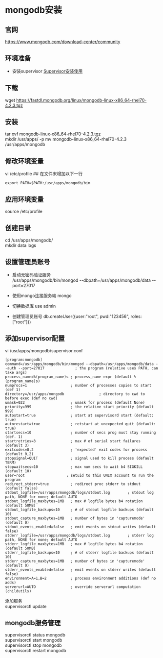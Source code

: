 # mongodb安装

## 官网
https://www.mongodb.com/download-center/community

## 环境准备
- 安装supervisor 
[Supervisor安装使用](supervisor.md)  

## 下载
wget https://fastdl.mongodb.org/linux/mongodb-linux-x86_64-rhel70-4.2.3.tgz

## 安装
tar xvf mongodb-linux-x86_64-rhel70-4.2.3.tgz  
mkdir /usr/apps/ -p
mv mongodb-linux-x86_64-rhel70-4.2.3 /usr/apps/mongodb

## 修改环境变量  
vi /etc/profile  ## 在文件末增加以下一行
```
export PATH=$PATH:/usr/apps/mongodb/bin
```

## 应用环境变量  
source /etc/profile  

## 创建目录
cd /usr/apps/mongodb/  
mkdir data logs

## 设置管理员账号
- 启动无密码验证服务  
/usr/apps/mongodb/bin/mongod --dbpath=/usr/apps/mongodb/data --port=27017

- 使用mongo连接服务端
mongo

- 切换数据库
use admin

- 创建管理员账号
db.createUser({user:"root", pwd:"123456", roles:["root"]})

## 添加supervisor配置
vi /usr/apps/mongodb/supervisor.conf
```
[program:mongodb]
command=/usr/apps/mongodb/bin/mongod --dbpath=/usr/apps/mongodb/data --auth --port=27017              ; the program (relative uses PATH, can take args)
process_name=%(program_name)s ; process_name expr (default %(program_name)s)
numprocs=1                    ; number of processes copies to start (def 1)
directory=/usr/apps/mongodb                ; directory to cwd to before exec (def no cwd)
umask=022                     ; umask for process (default None)
priority=999                  ; the relative start priority (default 999)
autostart=true                ; start at supervisord start (default: true)
autorestart=true              ; retstart at unexpected quit (default: true)
startsecs=10                  ; number of secs prog must stay running (def. 1)
startretries=3                ; max # of serial start failures (default 3)
exitcodes=0,2                 ; 'expected' exit codes for process (default 0,2)
stopsignal=QUIT               ; signal used to kill process (default TERM)
stopwaitsecs=10               ; max num secs to wait b4 SIGKILL (default 10)
user=root                   ; setuid to this UNIX account to run the program
redirect_stderr=true          ; redirect proc stderr to stdout (default false)
stdout_logfile=/usr/apps/mongodb/logs/stdout.log        ; stdout log path, NONE for none; default AUTO
stdout_logfile_maxbytes=1MB   ; max # logfile bytes b4 rotation (default 50MB)
stdout_logfile_backups=10     ; # of stdout logfile backups (default 10)
stdout_capture_maxbytes=1MB   ; number of bytes in 'capturemode' (default 0)
stdout_events_enabled=false   ; emit events on stdout writes (default false)
stderr_logfile=/usr/apps/mongodb/logs/stdout.log        ; stderr log path, NONE for none; default AUTO
stderr_logfile_maxbytes=1MB   ; max # logfile bytes b4 rotation (default 50MB)
stderr_logfile_backups=10     ; # of stderr logfile backups (default 10)
stderr_capture_maxbytes=1MB   ; number of bytes in 'capturemode' (default 0)
stderr_events_enabled=false   ; emit events on stderr writes (default false)
environment=A=1,B=2           ; process environment additions (def no adds)
serverurl=AUTO                ; override serverurl computation (childutils)
```

添加服务  
supervisorctl update  

## mongodb服务管理  
supervisorctl status mongodb  
supervisorctl start mongodb  
supervisorctl stop mongodb  
supervisorctl restart mongodb  
